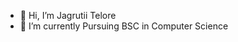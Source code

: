 - 👋 Hi, I’m Jagrutii Telore
- 🌱 I’m currently Pursuing BSC in Computer Science 
  

<!---
its-jagu/its-jagu is a ✨ special ✨ repository because its `README.md` (this file) appears on your GitHub profile.
You can click the Preview link to take a look at your changes.
--->
